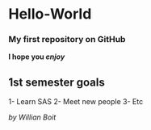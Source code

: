 # Hello-World

### My first repository on GitHub

**I hope you _enjoy_**

## 1st semester goals

1- Learn SAS 
2- Meet new people
3- Etc



*by Willian Boit*


